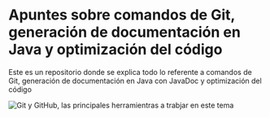 # Apuntes sobre comandos de Git, generación de documentación en Java y optimización del código
Este es un repositorio donde se explica todo lo referente a comandos de Git, generación de documentación en Java con JavaDoc y optimización del código

![Git y GitHub, las principales herramientras a trabjar en este tema](https://blog.desafiolatam.com/wp-content/uploads/2016/05/git-github-logo.jpg)
